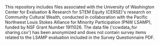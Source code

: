 This repository includes files associated with the University of Washington Center for Evaluation & Research for STEM Equity (CERSE)'s research on Community Cultural Wealth, conducted in collaboration with the Pacific Northwest Louis Stokes Alliance for Minority Participation (PNW LSAMP), funded by NSF Grant Number 1911026.
The data file ('ccwdata_for sharing.csv') has been anonymized and does not contain survey items related to the LSAMP evaluation included in the Survey Questionnaire PDF.

